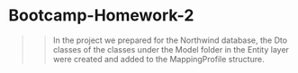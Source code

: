 # Bootcamp-Homework-2

>>In the project we prepared for the Northwind database, the Dto classes of the classes under the Model folder in the Entity layer were created and added to the MappingProfile structure.
